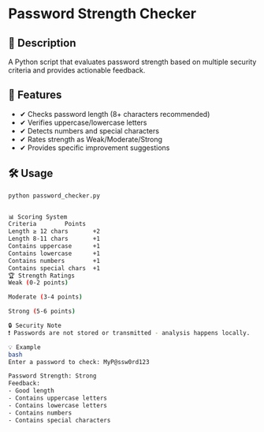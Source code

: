 # Password Strength Checker

## 📝 Description
A Python script that evaluates password strength based on multiple security criteria and provides actionable feedback.

## 🚀 Features
- ✔ Checks password length (8+ characters recommended)
- ✔ Verifies uppercase/lowercase letters
- ✔ Detects numbers and special characters
- ✔ Rates strength as Weak/Moderate/Strong
- ✔ Provides specific improvement suggestions

## 🛠 Usage
```bash
python password_checker.py


📊 Scoring System
Criteria        Points
Length ≥ 12 chars       +2
Length 8-11 chars       +1
Contains uppercase      +1
Contains lowercase      +1
Contains numbers        +1
Contains special chars  +1
🏆 Strength Ratings
Weak (0-2 points)

Moderate (3-4 points)

Strong (5-6 points)

🔒 Security Note
❗ Passwords are not stored or transmitted - analysis happens locally.

💡 Example
bash
Enter a password to check: MyP@ssw0rd123

Password Strength: Strong
Feedback:
- Good length
- Contains uppercase letters
- Contains lowercase letters
- Contains numbers
- Contains special characters
